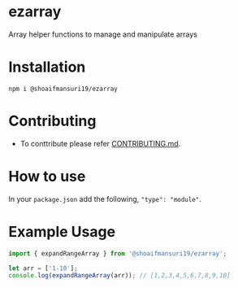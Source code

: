 # ezarray

Array helper functions to manage and manipulate arrays

# Installation

```cd
npm i @shoaifmansuri19/ezarray
```

# Contributing

- To conttribute please refer [CONTRIBUTING.md](CONTRIBUTING.md).

# How to use

In your `package.json` add the following, `"type": "module"`.

# Example Usage

```js
import { expandRangeArray } from '@shoaifmansuri19/ezarray';

let arr = ['1-10'];
console.log(expandRangeArray(arr)); // [1,2,3,4,5,6,7,8,9,10]
```
